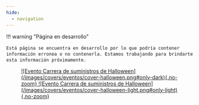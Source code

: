 ```yaml
---
hide:
  - navigation
---
```


!!! warning "Página en desarrollo"

    Está página se encuentra en desarrollo por lo que podría contener información erronea o no contenerla. Estamos trabajando para brindarte esta información próximamente.

<figure markdown>
  <a href="https://twitter.com/ToF_ES_OFICIAL/status/1717728573279334439">
  ![Evento Carrera de suministros de Halloween](/images/covers/eventos/cover-halloween.png#only-dark){.no-zoom}
  ![Evento Carrera de suministros de Halloween](/images/covers/eventos/cover-halloween-light.png#only-light){.no-zoom}
  </a>
</figure>